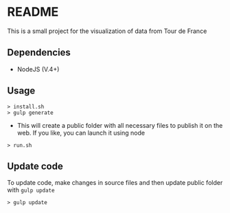 # README #

This is a small project for the visualization of data from Tour de France

## Dependencies ##
* NodeJS (V.4+)
## Usage ##
```
> install.sh
> gulp generate
```
* This will create a public folder with all necessary files to publish it on the web. If you like, you can launch it using node
```
> run.sh
```
## Update code ##
To update code, make changes in source files and then update public folder with ``gulp update``
```
> gulp update
```
